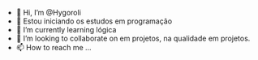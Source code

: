 - 👋 Hi, I’m @Hygoroli
- 👀 Estou iniciando os estudos em programação
- 🌱 I’m currently learning  lógica
- 💞️ I’m looking to collaborate on em projetos, na qualidade em projetos.
- 📫 How to reach me ...

<!---
Hygoroli/Hygoroli is a ✨ special ✨ repository because its `README.md` (this file) appears on your GitHub profile.
You can click the Preview link to take a look at your changes.
--->

